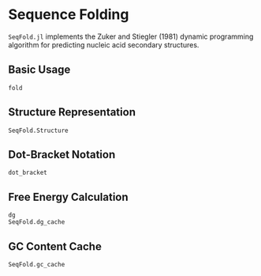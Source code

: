 # Sequence Folding

`SeqFold.jl` implements the Zuker and Stiegler (1981) dynamic programming algorithm for predicting nucleic acid secondary structures.

## Basic Usage

```@docs
fold
```

## Structure Representation

```@docs
SeqFold.Structure
```

## Dot-Bracket Notation

```@docs
dot_bracket
```

## Free Energy Calculation

```@docs
dg
SeqFold.dg_cache
```

## GC Content Cache

```@docs
SeqFold.gc_cache
```